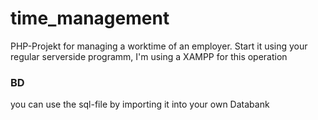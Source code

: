 # time_management
PHP-Projekt for managing a worktime of an employer.
Start it using your regular serverside programm, 
I'm using a XAMPP for this operation 

### BD

you can use the sql-file by importing it into your own Databank
